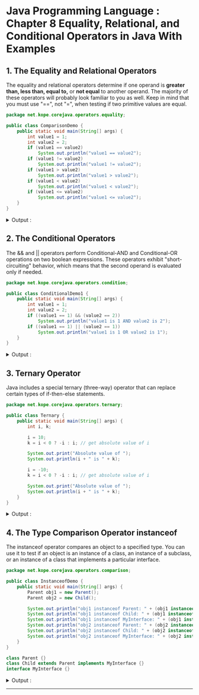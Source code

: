 # Java Programming Language : Chapter 8 Equality, Relational, and Conditional Operators in Java With Examples

## 1. The Equality and Relational Operators
The equality and relational operators determine if one operand is <b>greater than, less than, equal to,</b> or <b>not equal</b> to another operand. The majority of these operators will probably look familiar to you as well. Keep in mind that you must use "==", not "=", when testing if two primitive values are equal.

```java
package net.kope.corejava.operators.equality;

public class ComparisonDemo {
    public static void main(String[] args) {
        int value1 = 1;
        int value2 = 2;
        if (value1 == value2)
            System.out.println("value1 == value2");
        if (value1 != value2)
            System.out.println("value1 != value2");
        if (value1 > value2)
            System.out.println("value1 > value2");
        if (value1 < value2)
            System.out.println("value1 < value2");
        if (value1 <= value2)
            System.out.println("value1 <= value2");
    }
}
```

<details>
<summary>Output : </summary>

```shell
value1 != value2
value1 < value2
value1 <= value2
```

</details>

## 2. The Conditional Operators
The && and || operators perform Conditional-AND and Conditional-OR operations on two boolean expressions. These operators exhibit "short-circuiting" behavior, which means that the second operand is evaluated only if needed.

```java
package net.kope.corejava.operators.condition;

public class ConditionalDemo1 {
    public static void main(String[] args) {
        int value1 = 1;
        int value2 = 2;
        if ((value1 == 1) && (value2 == 2))
            System.out.println("value1 is 1 AND value2 is 2");
        if ((value1 == 1) || (value2 == 1))
            System.out.println("value1 is 1 OR value2 is 1");
    }
}
```

<details>
<summary>Output : </summary>

```shell
value1 is 1 AND value2 is 2
value1 is 1 OR value2 is 1
```

</details>

## 3. Ternary Operator
Java includes a special ternary (three-way) operator that can replace certain types of if-then-else statements.

```java
package net.kope.corejava.operators.ternary;

public class Ternary {
    public static void main(String[] args) {
        int i, k;

        i = 10;
        k = i < 0 ? -i : i; // get absolute value of i

        System.out.print("Absolute value of ");
        System.out.println(i + " is " + k);

        i = -10;
        k = i < 0 ? -i : i; // get absolute value of i

        System.out.print("Absolute value of ");
        System.out.println(i + " is " + k);
    }
}
```

<details>
<summary>Output : </summary>

```shell
Absolute value of 10 is 10
Absolute value of -10 is 10
```

</details>

## 4. The Type Comparison Operator instanceof
The instanceof operator compares an object to a specified type. You can use it to test if an object is an instance of a class, an instance of a subclass, or an instance of a class that implements a particular interface.

```java
package net.kope.corejava.operators.comparison;

public class InstanceofDemo {
    public static void main(String[] args) {
        Parent obj1 = new Parent();
        Parent obj2 = new Child();

        System.out.println("obj1 instanceof Parent: " + (obj1 instanceof Parent));
        System.out.println("obj1 instanceof Child: " + (obj1 instanceof Child));
        System.out.println("obj1 instanceof MyInterface: " + (obj1 instanceof MyInterface));
        System.out.println("obj2 instanceof Parent: " + (obj2 instanceof Parent));
        System.out.println("obj2 instanceof Child: " + (obj2 instanceof Child));
        System.out.println("obj2 instanceof MyInterface: " + (obj2 instanceof MyInterface));
    }
}

class Parent {}
class Child extends Parent implements MyInterface {}
interface MyInterface {}
```

<details>
<summary>Output : </summary>

```shell
obj1 instanceof Parent: true
obj1 instanceof Child: false
obj1 instanceof MyInterface: false
obj2 instanceof Parent: true
obj2 instanceof Child: true
obj2 instanceof MyInterface: true
```

</details>

---